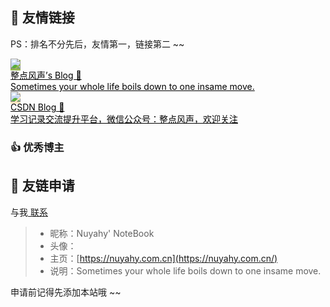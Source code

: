 ##  🥂 友情链接

PS：排名不分先后，友情第一，链接第二 ~~



<div class="friends">
     <a class="a-friend" target="_blank" style="background-color:#98b755;color:black" href="https://nuyahy.github.io/">
        <img class="blog-avatar" src="https://gitee.com/wugenqiang/PictureBed/raw/master/NoteBook/20200617115404.jpg">
        <div class="text-container">
            <div class="name">整点风声’s Blog 🎁</div>
            <div class="description">Sometimes your whole life boils down to one insame move.</div>
        </div>
    </a>
    <a class="a-friend" target="_blank" style="background-color:#FCE5BF;color:black" href="https://blog.csdn.net/qq_42327444">
        <img class="blog-avatar" src="https://gitee.com/wugenqiang/PictureBed/raw/master/NoteBook/20200617115404.jpg">
        <div class="text-container">
            <div class="name">CSDN Blog 🎁</div>
            <div class="description">学习记录交流提升平台，微信公众号：整点风声，欢迎关注</div>
        </div>
    </a>
</div>


### 👍 优秀博主



<!-- <div class="friends">
     <a class="a-friend" target="_blank" style="background-color:white;color:black" href="https://puppetsheep.cn">
        <img class="blog-avatar" src="https://gitee.com/wugenqiang/PictureBed/raw/master/NoteBook/20200706122049.png">
        <div class="text-container">
            <div class="name">灵魂只应独行</div>
            <div class="description">May the love be with you always</div>
        </div>
    </a>
	<a class="a-friend" target="_blank" style="background-color:#b2a1f2;color:black" href="https://www.cangmangai.cn/">
        <img class="blog-avatar" src="https://gitee.com/wugenqiang/PictureBed/raw/master/images01/20200722195805.jpg">
        <div class="text-container">
            <div class="name">苍茫误此生博客 </div>
            <div class="description">致力于分享 web 编程技术知识</div>
        </div>
    </a>	
</div> -->



## 📃 友链申请

与我[ 联系 ](https://nuyahy.github.io/#/关于/?id=💌-联系)

> * 昵称：Nuyahy' NoteBook
> * 头像：
> * 主页：[https://nuyahy.com.cn](https://nuyahy.com.cn/)
> * 说明：Sometimes your whole life boils down to one insame move.

申请前记得先添加本站哦 ~~

